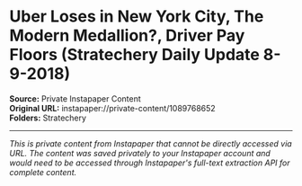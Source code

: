 # Uber Loses in New York City, The Modern Medallion?, Driver Pay Floors (Stratechery Daily Update 8-9-2018)

**Source:** Private Instapaper Content  
**Original URL:** instapaper://private-content/1089768652  
**Folders:** Stratechery  

---

*This is private content from Instapaper that cannot be directly accessed via URL. The content was saved privately to your Instapaper account and would need to be accessed through Instapaper's full-text extraction API for complete content.*
